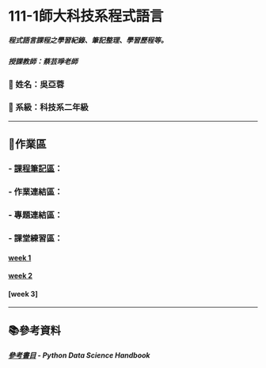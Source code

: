 
# 111-1師大科技系程式語言
##### 程式語言課程之學習紀錄、筆記整理、學習歷程等。
##### 授課教師：蔡芸琤老師
### 🦕 姓名：吳亞蓉
### 🦁 系級：科技系二年級
--------------------
## 📃作業區

### - [課程筆記區](https://docs.google.com/document/d/1EKK-1l7MgIeq1OZ5F1fcGJwqpsR4wyJfoSrK1jw0ZrA/edit)：

### - 作業連結區：

### - 專題連結區：

### - 課堂練習區：
#### [week 1](https://github.com/Ya-Rong/PL/tree/main/week1_220908)
#### [week 2](https://github.com/Ya-Rong/PL/tree/main/week2_220915)
#### [week 3]

--------------------
## 📚參考資料
##### [參考書目](https://jakevdp.github.io/PythonDataScienceHandbook/) - Python Data Science Handbook